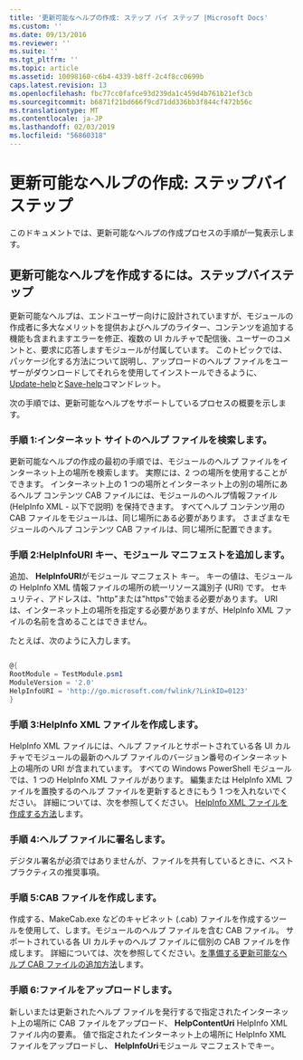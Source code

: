 ```yaml
---
title: '更新可能なヘルプの作成: ステップ バイ ステップ |Microsoft Docs'
ms.custom: ''
ms.date: 09/13/2016
ms.reviewer: ''
ms.suite: ''
ms.tgt_pltfrm: ''
ms.topic: article
ms.assetid: 10098160-c6b4-4339-b8ff-2c4f8cc0699b
caps.latest.revision: 13
ms.openlocfilehash: fbc77cc0fafce93d239da1c459d4b761b21ef3cb
ms.sourcegitcommit: b6871f21bd666f9cd71dd336bb3f844cf472b56c
ms.translationtype: MT
ms.contentlocale: ja-JP
ms.lasthandoff: 02/03/2019
ms.locfileid: "56860318"
---
```

# <a name="updatable-help-authoring-step-by-step"></a>更新可能なヘルプの作成: ステップバイステップ

このドキュメントでは、更新可能なヘルプの作成プロセスの手順が一覧表示します。

## <a name="authoring-updatable-help-step-by-step"></a>更新可能なヘルプを作成するには。ステップバイステップ

更新可能なヘルプは、エンドユーザー向けに設計されていますが、モジュールの作成者に多大なメリットを提供およびヘルプのライター、コンテンツを追加する機能も含まれますエラーを修正、複数の UI カルチャで配信後、ユーザーのコメントと、要求に応答しますモジュールが付属しています。 このトピックでは、パッケージ化する方法について説明し、アップロードのヘルプ ファイルをユーザーがダウンロードしてそれらを使用してインストールできるように、 [Update-help](/powershell/module/Microsoft.PowerShell.Core/Update-Help)と[Save-help](/powershell/module/Microsoft.PowerShell.Core/Save-Help)コマンドレット。

次の手順では、更新可能なヘルプをサポートしているプロセスの概要を示します。

### <a name="step-1-find-an-internet-site-for-your-help-files"></a>手順 1:インターネット サイトのヘルプ ファイルを検索します。

更新可能なヘルプの作成の最初の手順では、モジュールのヘルプ ファイルをインターネット上の場所を検索します。 実際には、2 つの場所を使用することができます。 インターネット上の 1 つの場所とインターネット上の別の場所にあるヘルプ コンテンツ CAB ファイルには、モジュールのヘルプ情報ファイル (HelpInfo XML - 以下で説明) を保持できます。 すべてヘルプ コンテンツ用の CAB ファイルをモジュールは、同じ場所にある必要があります。 さまざまなモジュールのヘルプ コンテンツ CAB ファイルは、同じ場所に配置できます。

### <a name="step-2-add-a-helpinfouri-key-to-your-module-manifest"></a>手順 2:HelpInfoURI キー、モジュール マニフェストを追加します。

追加、 **HelpInfoURI**がモジュール マニフェスト キー。 キーの値は、モジュールの HelpInfo XML 情報ファイルの場所の統一リソース識別子 (URI) です。 セキュリティ、アドレスは、"http"または"https"で始まる必要があります。 URI は、インターネット上の場所を指定する必要がありますが、HelpInfo XML ファイルの名前を含めることはできません。

たとえば、次のように入力します。

```powershell

@{
RootModule = TestModule.psm1
ModuleVersion = '2.0'
HelpInfoURI = 'http://go.microsoft.com/fwlink/?LinkID=0123'
}
```

### <a name="step-3-create-a-helpinfo-xml-file"></a>手順 3:HelpInfo XML ファイルを作成します。

HelpInfo XML ファイルには、ヘルプ ファイルとサポートされている各 UI カルチャでモジュールの最新のヘルプ ファイルのバージョン番号のインターネット上の場所の URI が含まれています。 すべての Windows PowerShell モジュールでは、1 つの HelpInfo XML ファイルがあります。 編集または HelpInfo XML ファイルを置換するのヘルプ ファイルを更新するときにもう 1 つを入れないでください。 詳細については、次を参照してください。 [HelpInfo XML ファイルを作成する方法](./how-to-create-a-helpinfo-xml-file.md)します。

### <a name="step-4-sign-your-help-files"></a>手順 4:ヘルプ ファイルに署名します。

デジタル署名が必須ではありませんが、ファイルを共有しているときに、ベスト プラクティスの推奨事項。

### <a name="step-5-create-cab-files"></a>手順 5:CAB ファイルを作成します。

作成する、MakeCab.exe などのキャビネット (.cab) ファイルを作成するツールを使用して、します。モジュールのヘルプ ファイルを含む CAB ファイル。 サポートされている各 UI カルチャのヘルプ ファイルに個別の CAB ファイルを作成します。 詳細については、次を参照してください。[を準備する更新可能なヘルプ CAB ファイルの追加方法](./how-to-prepare-updatable-help-cab-files.md)します。

### <a name="step-6-upload-your-files"></a>手順 6:ファイルをアップロードします。

新しいまたは更新されたヘルプ ファイルを発行するで指定されたインターネット上の場所に CAB ファイルをアップロード、 **HelpContentUri** HelpInfo XML ファイル内の要素。 値で指定されたインターネット上の場所に HelpInfo XML ファイルをアップロードし、 **HelpInfoUri**モジュール マニフェストでキー。
